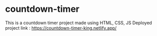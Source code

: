 # countdown-timer
This is a countdown timer project made using HTML, CSS, JS 
Deployed project link : https://countdown-timer-king.netlify.app/
